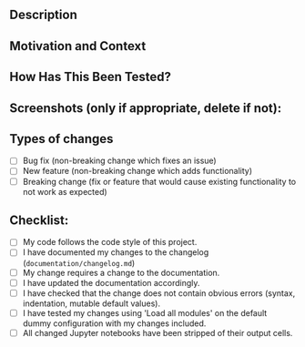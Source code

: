 <!--- Provide a general summary of your changes in the Title above -->

## Description
<!--- Describe your changes in detail -->

## Motivation and Context
<!--- Why is this change required? What problem does it solve? -->
<!--- If it fixes an open issue, please link to the issue here. -->

## How Has This Been Tested?
<!--- Please describe in detail how you tested your changes. -->
<!--- Include details of your testing environment, tests ran to see how -->
<!--- your change affects other areas of the code, etc. -->

## Screenshots (only if appropriate, delete if not):

## Types of changes
<!--- What types of changes does your code introduce? Put an 'x' in all the boxes that apply: -->
- [ ] Bug fix (non-breaking change which fixes an issue)
- [ ] New feature (non-breaking change which adds functionality)
- [ ] Breaking change (fix or feature that would cause existing functionality to not work as expected)

## Checklist:
<!--- Go over all the following points, and put an 'x' in all the boxes that apply. -->
<!--- If you're unsure about any of these, ask. -->
- [ ] My code follows the code style of this project.
- [ ] I have documented my changes to the changelog (`documentation/changelog.md`)
- [ ] My change requires a change to the documentation.
- [ ] I have updated the documentation accordingly.
- [ ] I have checked that the change does not contain obvious errors (syntax, indentation, mutable default values).
- [ ] I have tested my changes using 'Load all modules' on the default dummy configuration with my changes included.
- [ ] All changed Jupyter notebooks have been stripped of their output cells.
